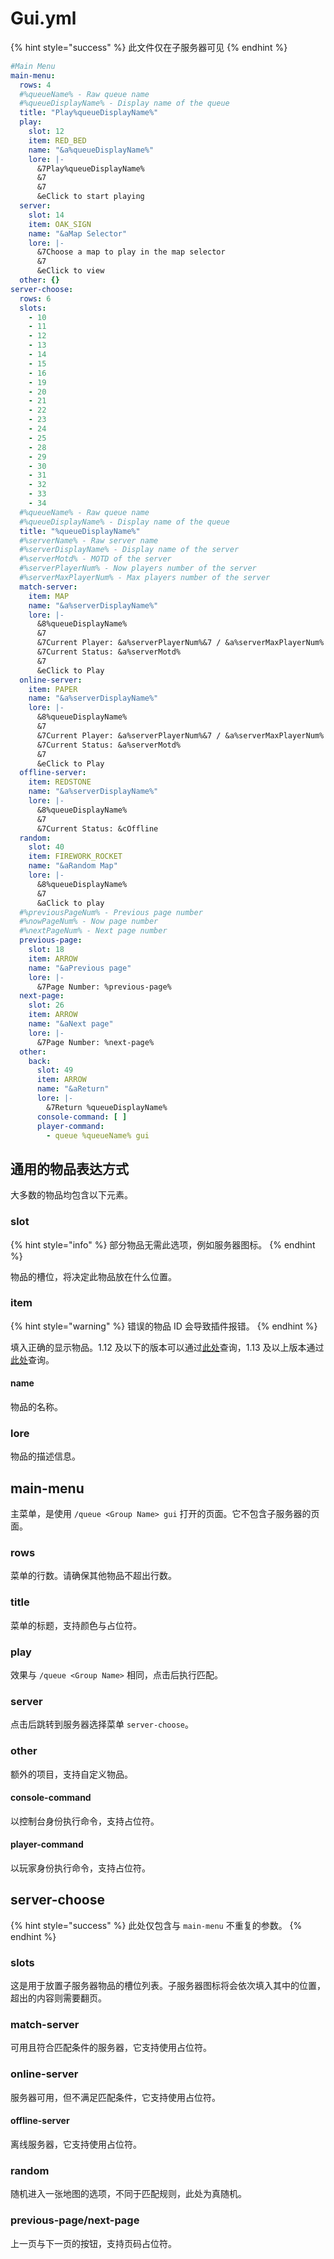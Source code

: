 # Gui.yml

{% hint style="success" %}
此文件仅在子服务器可见
{% endhint %}

```yaml
#Main Menu
main-menu:
  rows: 4
  #%queueName% - Raw queue name
  #%queueDisplayName% - Display name of the queue
  title: "Play%queueDisplayName%"
  play:
    slot: 12
    item: RED_BED
    name: "&a%queueDisplayName%"
    lore: |-
      &7Play%queueDisplayName%
      &7
      &7
      &eClick to start playing
  server:
    slot: 14
    item: OAK_SIGN
    name: "&aMap Selector"
    lore: |-
      &7Choose a map to play in the map selector
      &7
      &eClick to view
  other: {}
server-choose:
  rows: 6
  slots:
    - 10
    - 11
    - 12
    - 13
    - 14
    - 15
    - 16
    - 19
    - 20
    - 21
    - 22
    - 23
    - 24
    - 25
    - 28
    - 29
    - 30
    - 31
    - 32
    - 33
    - 34
  #%queueName% - Raw queue name
  #%queueDisplayName% - Display name of the queue
  title: "%queueDisplayName%"
  #%serverName% - Raw server name
  #%serverDisplayName% - Display name of the server
  #%serverMotd% - MOTD of the server
  #%serverPlayerNum% - Now players number of the server
  #%serverMaxPlayerNum% - Max players number of the server
  match-server:
    item: MAP
    name: "&a%serverDisplayName%"
    lore: |-
      &8%queueDisplayName%
      &7
      &7Current Player: &a%serverPlayerNum%&7 / &a%serverMaxPlayerNum%
      &7Current Status: &a%serverMotd%
      &7
      &eClick to Play
  online-server:
    item: PAPER
    name: "&a%serverDisplayName%"
    lore: |-
      &8%queueDisplayName%
      &7
      &7Current Player: &a%serverPlayerNum%&7 / &a%serverMaxPlayerNum%
      &7Current Status: &a%serverMotd%
      &7
      &eClick to Play
  offline-server:
    item: REDSTONE
    name: "&a%serverDisplayName%"
    lore: |-
      &8%queueDisplayName%
      &7
      &7Current Status: &cOffline
  random:
    slot: 40
    item: FIREWORK_ROCKET
    name: "&aRandom Map"
    lore: |-
      &8%queueDisplayName%
      &7
      &aClick to play
  #%previousPageNum% - Previous page number
  #%nowPageNum% - Now page number
  #%nextPageNum% - Next page number
  previous-page:
    slot: 18
    item: ARROW
    name: "&aPrevious page"
    lore: |-
      &7Page Number: %previous-page%
  next-page:
    slot: 26
    item: ARROW
    name: "&aNext page"
    lore: |-
      &7Page Number: %next-page%
  other:
    back:
      slot: 49
      item: ARROW
      name: "&aReturn"
      lore: |-
        &7Return %queueDisplayName%
      console-command: [ ]
      player-command:
        - queue %queueName% gui

```

## 通用的物品表达方式

大多数的物品均包含以下元素。

### slot

{% hint style="info" %}
部分物品无需此选项，例如服务器图标。
{% endhint %}

物品的槽位，将决定此物品放在什么位置。

### item

{% hint style="warning" %}
错误的物品 ID 会导致插件报错。
{% endhint %}

填入正确的显示物品。1.12 及以下的版本可以通过[此处](https://helpch.at/docs/1.12/org/bukkit/Material.html)查询，1.13 及以上版本通过[此处](https://helpch.at/docs/1.19/org/bukkit/Material.html)查询。

#### name

物品的名称。

### lore

物品的描述信息。

## main-menu

主菜单，是使用 `/queue <Group Name> gui` 打开的页面。它不包含子服务器的页面。

### rows

菜单的行数。请确保其他物品不超出行数。

### title

菜单的标题，支持颜色与占位符。

### play

效果与 `/queue <Group Name>` 相同，点击后执行匹配。

### server

点击后跳转到服务器选择菜单 `server-choose`。

### other

额外的项目，支持自定义物品。

#### console-command

以控制台身份执行命令，支持占位符。

#### player-command

以玩家身份执行命令，支持占位符。

## server-choose

{% hint style="success" %}
此处仅包含与 `main-menu` 不重复的参数。
{% endhint %}

### slots

这是用于放置子服务器物品的槽位列表。子服务器图标将会依次填入其中的位置，超出的内容则需要翻页。

### match-server

可用且符合匹配条件的服务器，它支持使用占位符。

### online-server

服务器可用，但不满足匹配条件，它支持使用占位符。

#### offline-server

离线服务器，它支持使用占位符。

### random

随机进入一张地图的选项，不同于匹配规则，此处为真随机。

### previous-page/next-page

上一页与下一页的按钮，支持页码占位符。
